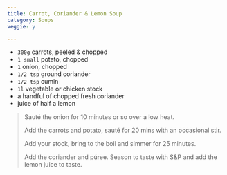 ```yaml
---
title: Carrot, Coriander & Lemon Soup 
category: Soups
veggie: y

--- 
```

* `300g` carrots, peeled & chopped
* `1 small` potato, chopped
* `1` onion, chopped
* `1/2 tsp` ground coriander
* `1/2 tsp` cumin
* `1l` vegetable or chicken stock
* a handful of chopped fresh coriander
* juice of half a lemon
 
> Sauté the onion for 10 minutes or so over a low heat.
>
> Add the carrots and potato, sauté for 20 mins with an occasional stir.
>
> Add your stock, bring to the boil and simmer for 25 minutes.
>
> Add the coriander and púree. Season to taste with S&P and add the lemon juice to taste.